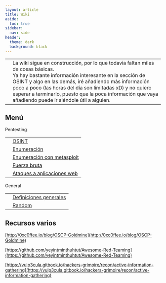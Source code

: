 ```yaml
---
layout: article
title: Wiki
aside:
  toc: true
sidebar:
  nav: side
header:
  theme: dark
  background: black
---
```


<table class="table-full">
<tr>
<td class="td-red"><b></b></td>
<td class="table-full td-light-red space-top-botton">La wiki sigue en construcción, por lo que todavía faltan miles de cosas básicas.<br>Ya hay bastante información interesante en la sección de OSINT y algo en las demás, iré añadiendo más información poco a poco (las horas del día son limitadas xD) y no quiero esperar a terminarlo, puesto que la poca información que vaya añadiendo puede ir siéndole útil a alguien.</td>
</tr>
</table>

<h2>Menú</h2>
<div class="grid">
  <div class="cell cell--20 cell--lg-20 content" id="custom-table-header">Pentesting</div>
</div>
<table class="table-full">
<tr>
<td class="td-black"><b></b></td>
<td class="table-full"><a href="/wiki/osint">OSINT</a></td>
</tr>
<tr>
<td class="td-black"><b></b></td>
<td class="table-full"><a href="/wiki/enumeracion">Enumeración</a></td>
</tr>
<tr>
<td class="td-black"><b></b></td>
<td class="table-full"><a href="/wiki/enumeracion-con-metasploit">Enumeración con metasploit</a></td>
</tr>
<tr>
<td class="td-black"><b></b></td>
<td class="table-full"><a href="/wiki/fuerza-bruta">Fuerza bruta</a></td>
</tr>
<tr>
<td class="td-black"><b></b></td>
<td class="table-full"><a href="/wiki/ataques-web">Ataques a aplicaciones web</a></td>
</tr>
</table>

<div class="grid">
  <div class="cell cell--20 cell--lg-20 content" id="custom-table-header">General</div>
</div>
<table class="table-full">
<tr>
<td class="td-black"><b></b></td>
<td class="table-full"><a href="/wiki/general">Definiciones generales</a></td>
</tr>
<tr>
<td class="td-black"><b></b></td>
<td class="table-full"><a href="/wiki/random">Random</a></td>
</tr>
</table>


<h2>Recursos varios</h2>

[http://0xc0ffee.io/blog/OSCP-Goldmine](http://0xc0ffee.io/blog/OSCP-Goldmine)

[https://github.com/yeyintminthuhtut/Awesome-Red-Teaming](https://github.com/yeyintminthuhtut/Awesome-Red-Teaming)

[https://vulp3cula.gitbook.io/hackers-grimoire/recon/active-information-gathering](https://vulp3cula.gitbook.io/hackers-grimoire/recon/active-information-gathering)

